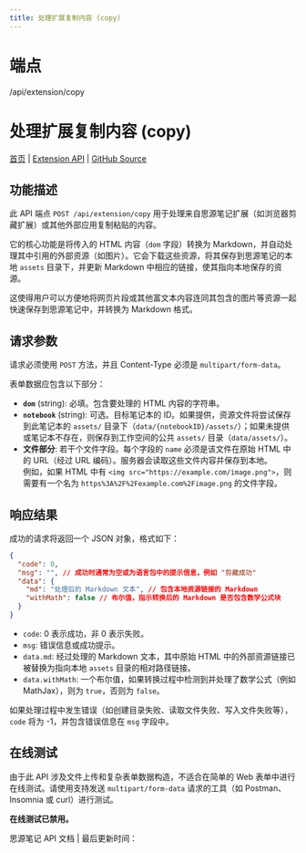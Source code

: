 ```yaml
---
title: 处理扩展复制内容 (copy)
---
```

# 端点

/api/extension/copy

# 处理扩展复制内容 (copy)

[首页](../index.html) | [Extension API](index.html) | [GitHub Source](https://github.com/siyuan-note/siyuan/blob/master/kernel/api/extension.go#L39)

## 功能描述

此 API 端点 `POST /api/extension/copy` 用于处理来自思源笔记扩展（如浏览器剪藏扩展）或其他外部应用复制粘贴的内容。

它的核心功能是将传入的 HTML 内容（`dom` 字段）转换为 Markdown，并自动处理其中引用的外部资源（如图片）。它会下载这些资源，将其保存到思源笔记的本地 `assets` 目录下，并更新 Markdown 中相应的链接，使其指向本地保存的资源。

这使得用户可以方便地将网页片段或其他富文本内容连同其包含的图片等资源一起快速保存到思源笔记中，并转换为 Markdown 格式。

## 请求参数

请求必须使用 `POST` 方法，并且 Content-Type 必须是 `multipart/form-data`。

表单数据应包含以下部分：

-   **`dom`** (string): 必填。包含要处理的 HTML 内容的字符串。
-   **`notebook`** (string): 可选。目标笔记本的 ID。如果提供，资源文件将尝试保存到此笔记本的 `assets/` 目录下（`data/{notebookID}/assets/`）；如果未提供或笔记本不存在，则保存到工作空间的公共 `assets/` 目录（`data/assets/`）。
-   **文件部分**: 若干个文件字段。每个字段的 `name` 必须是该文件在原始 HTML 中的 URL（经过 URL 编码）。服务器会读取这些文件内容并保存到本地。  
    例如，如果 HTML 中有 `<img src="https://example.com/image.png">`，则需要有一个名为 `https%3A%2F%2Fexample.com%2Fimage.png` 的文件字段。

## 响应结果

成功的请求将返回一个 JSON 对象，格式如下：

```json
{
  "code": 0,
  "msg": "", // 成功时通常为空或为语言包中的提示信息，例如 "剪藏成功"
  "data": {
    "md": "处理后的 Markdown 文本", // 包含本地资源链接的 Markdown
    "withMath": false // 布尔值，指示转换后的 Markdown 是否包含数学公式块
  }
}
```

-   `code`: 0 表示成功，非 0 表示失败。
-   `msg`: 错误信息或成功提示。
-   `data.md`: 经过处理的 Markdown 文本，其中原始 HTML 中的外部资源链接已被替换为指向本地 `assets` 目录的相对路径链接。
-   `data.withMath`: 一个布尔值，如果转换过程中检测到并处理了数学公式（例如 MathJax），则为 `true`，否则为 `false`。

如果处理过程中发生错误（如创建目录失败、读取文件失败、写入文件失败等），`code` 将为 -1，并包含错误信息在 `msg` 字段中。

## 在线测试

由于此 API 涉及文件上传和复杂表单数据构造，不适合在简单的 Web 表单中进行在线测试。请使用支持发送 `multipart/form-data` 请求的工具（如 Postman、Insomnia 或 curl）进行测试。

**在线测试已禁用。**

思源笔记 API 文档 | 最后更新时间：

